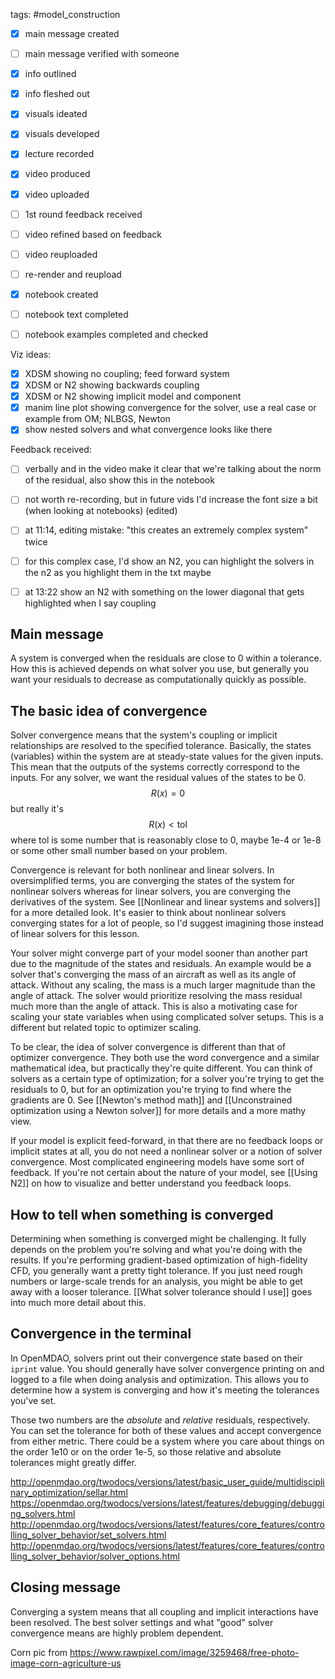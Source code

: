 tags: #model_construction 

- [x] main message created
- [ ] main message verified with someone
- [x] info outlined
- [x] info fleshed out
- [x] visuals ideated
- [x] visuals developed
- [x] lecture recorded
- [x] video produced
- [x] video uploaded
- [ ] 1st round feedback received
- [ ] video refined based on feedback
- [ ] video reuploaded
- [ ] re-render and reupload

- [x] notebook created
- [ ] notebook text completed
- [ ] notebook examples completed and checked

Viz ideas:
- [x] XDSM showing no coupling; feed forward system
- [x] XDSM or N2 showing backwards coupling
- [x] XDSM or N2 showing implicit model and component
- [x] manim line plot showing convergence for the solver, use a real case or example from OM; NLBGS, Newton
- [x] show nested solvers and what convergence looks like there

Feedback received:
- [ ] verbally and in the video make it clear that we're talking about the norm of the residual, also show this in the notebook
- [ ] not worth re-recording, but in future vids I'd increase the font size a bit (when looking at notebooks) (edited) 
- [ ] at 11:14, editing mistake: "this creates an extremely complex system" twice
- [ ] for this complex case, I'd show an N2, you can highlight the solvers in the n2 as you highlight them in the txt maybe
- [ ] at 13:22 show an N2 with something on the lower diagonal that gets highlighted when I say coupling


## Main message
A system is converged when the residuals are close to 0 within a tolerance. How this is achieved depends on what solver you use, but generally you want your residuals to decrease as computationally quickly as possible.

## The basic idea of convergence
Solver convergence means that the system's coupling or implicit relationships are resolved to the specified tolerance. Basically, the states (variables) within the system are at steady-state values for the given inputs. This mean that the outputs of the systems correctly correspond to the inputs. For any solver, we want the residual values of the states to be 0.
$$ R(x) = 0 $$ but really it's
$$ R(x) < \text{tol} $$
where $\text{tol}$ is some number that is reasonably close to 0, maybe 1e-4 or 1e-8 or some other small number based on your problem.

Convergence is relevant for both nonlinear and linear solvers. In oversimplified terms, you are converging the states of the system for nonlinear solvers whereas for linear solvers, you are converging the derivatives of the system. See [[Nonlinear and linear systems and solvers]] for a more detailed look. It's easier to think about nonlinear solvers converging states for a lot of people, so I'd suggest imagining those instead of linear solvers for this lesson.

Your solver might converge part of your model sooner than another part due to the magnitude of the states and residuals. An example would be a solver that's converging the mass of an aircraft as well as its angle of attack. Without any scaling, the mass is a much larger magnitude than the angle of attack. The solver would prioritize resolving the mass residual much more than the angle of attack. This is also a motivating case for scaling your state variables when using complicated solver setups. This is a different but related topic to optimizer scaling.

To be clear, the idea of solver convergence is different than that of optimizer convergence. They both use the word convergence and a similar mathematical idea, but practically they're quite different. You can think of solvers as a certain type of optimization; for a solver you're trying to get the residuals to 0, but for an optimization you're trying to find where the gradients are 0. See [[Newton's method math]] and [[Unconstrained optimization using a Newton solver]] for more details and a more mathy view.

If your model is explicit feed-forward, in that there are no feedback loops or implicit states at all, you do not need a nonlinear solver or a notion of solver convergence. Most complicated engineering models have some sort of feedback. If you're not certain about the nature of your model, see [[Using N2]] on how to visualize and better understand you feedback loops.

## How to tell when something is converged
Determining when something is converged might be challenging. It fully depends on the problem you're solving and what you're doing with the results. If you're performing gradient-based optimization of high-fidelity CFD, you generally want a pretty tight tolerance. If you just need rough numbers or large-scale trends for an analysis, you might be able to get away with a looser tolerance. [[What solver tolerance should I use]] goes into much more detail about this.

## Convergence in the terminal
In OpenMDAO, solvers print out their convergence state based on their `iprint` value. You should generally have solver convergence printing on and logged to a file when doing analysis and optimization. This allows you to determine how a system is converging and how it's meeting the tolerances you've set.

Those two numbers are the *absolute* and *relative* residuals, respectively. You can set the tolerance for both of these values and accept convergence from either metric. There could be a system where you care about things on the order 1e10 or on the order 1e-5, so those relative and absolute tolerances might greatly differ.

http://openmdao.org/twodocs/versions/latest/basic_user_guide/multidisciplinary_optimization/sellar.html
https://openmdao.org/twodocs/versions/latest/features/debugging/debugging_solvers.html
http://openmdao.org/twodocs/versions/latest/features/core_features/controlling_solver_behavior/set_solvers.html
http://openmdao.org/twodocs/versions/latest/features/core_features/controlling_solver_behavior/solver_options.html

## Closing message
Converging a system means that all coupling and implicit interactions have been resolved. The best solver settings and what "good" solver convergence means are highly problem dependent.

Corn pic from https://www.rawpixel.com/image/3259468/free-photo-image-corn-agriculture-us